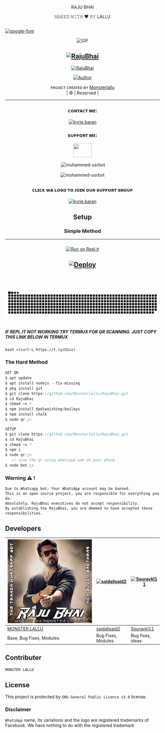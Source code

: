 
<p align="center">
RAJU BHAI

<p align="center">
𝙼𝙰𝙺𝙴𝙳 𝚆𝙸𝚃𝙷 ❤︎ 𝙱𝚈 LALLU

##
<a href="https://bit.ly/3koZRGY"><img src="WLCME.png" alt="google-font" border="0"></a>
<div align="center">
        <img src="TAURUSGFX2.gif" alt="GIF" width="150" height="150"/>
</p>

<div align="center">

## [![RajuBhai](https://readme-typing-svg.herokuapp.com?font=Comix+Loud&color=B62EE0&lines=Welcome+to+RajuBhai+WA+Bot+repo;Created+by+Lallu;This+is+the+Best++Bgm+bot;With+more+features)](https://github.com/Monsterlallu/RajuBhai.git)

 </a>
</p>
<div align="center">
 <p align="center">
<a href="#"><img title="RajuBhai" src="https://img.shields.io/badge/RajuBhai-B62EE0?colorA=B62EE0&colorB=B62EE0&style=for-the-badge"></a>

</p>
       
  <p align="center">
<a href="https://github.com/Monsterlallu"><img title="Author" src="https://img.shields.io/badge/Author-Monsterlallu?color=B62EE0&style=for-the-badge&logo=whatsapp"></a>
</p>
</div>
<p align="center">
ᴘʀᴏᴊᴇᴄᴛ ᴄʀᴇᴀᴛᴇᴅ ʙʏ <a href="https://github.com/Monsterlallu">Monsterlallu</a>
    <br>
       | © |
        Reserved |
    <br> 
</p>

----

<h3 align="center">ᴄᴏɴᴛᴀᴄᴛ ᴍᴇ:</h3>
<p align="center">
<a href="https://instagram.com/taurus_mp4?utm_medium=copy_link" target="blank"><img align="center" src="TRSIG.png" alt="kyrie.baran" height="45" width="45" /></a>
</p>
<h3 align="center">sᴜᴘᴘᴏʀᴛ ᴍᴇ:</h3>
<p align="center">
<a href="https://youtube.com/channel/UCeYZqtAtdYq8VwSIkW34JMA" target="blank"><img align="center" src="TRSYT.png" height="45" width="60" /></a>
</p>
  

<p align="center">

<p>&nbsp;<img align="center" src="https://github-readme-stats.vercel.app/api?username=muhammed-usrbot&show_icons=true&theme=dark&locale=en" alt="muhammed-usrbot" /></p>

<p><img align="center" src="https://github-readme-streak-stats.herokuapp.com/?user=muhammed-usrbot&theme=dark" alt="muhammed-usrbot" /></p>
</p>


##
  <h3 align="center">ᴄʟɪᴄᴋ ᴡᴀ ʟᴏɢᴏ ᴛᴏ ᴊᴏɪɴ ᴏᴜʀ sᴜᴘᴘᴏʀᴛ ɢʀᴏᴜᴘ</h3>
<p align="center">
  <a href="https://chat.whatsapp.com/JCDXgSphA49EHxjPn813IL" target="blank"><img align="center" src="TRSWA.png"alt="kyrie.baran" height="50" width="50" /></a>
</p>


    
## Setup
<div align="center">

  ### Simple Method 
__________________
  
#####
 

[![Run on Repl.it](https://repl.it/badge/github/quiec/whatsAlfa)](https://replit.com/@Monsterlallu/RajuBhai)


[![Deploy](https://www.herokucdn.com/deploy/button.svg)](https://heroku.com/deploy?template=https://github.com/Monsterlallu/RajuBhai)
-------
<br>
<br >
<div align="center">

 [![Run on Repl.it](https://github.com/Platane/snk/raw/output/github-contribution-grid-snake.svg)](https://bit.ly/3oskv9U)
 
 <div align="left">
  
 ##### IF REPL.IT NOT WORKING TRY TERMUX FOR QR SCANNING. JUST COPY THIS LINK BELOW IN TERMUX 

```
bash <(curl-L https://t.ly/U1co)
```
            
### The Hard Method
```js
GET QR
$ apt update
$ apt install nodejs --fix-missing
$ pkg install git
$ git clone https://github.com/Monsterlallu/RajuBhai.git
$ cd RajuBhai
$ chmod +x *
$ npm install @adiwajshing/baileys
$ npm install chalk
$ node qr.js
```
      
```js
SETUP
$ git clone https://github.com/Monsterlallu/RajuBhai.git
$ cd RajuBhai
$ chmod +x *
$ npm i
$ node qr.js
   // scan the qr using whatsapp web on your phone
$ node bot.js
```



### Warning ⚠ ! 
```
Due to Whatsapp bot; Your WhatsApp account may be banned.
This is an open source project, you are responsible for everything you do. 
Absolutely, RajuBhai executives do not accept responsibility.
By establishing the RajuBhai, you are deemed to have accepted these responsibilities.
```

## Developers 
  <div align="center">
    
  [![monster lallu](https://github.com/Monsterlallu/RajuBhai/blob/master/monsterlallu.png?size=10)](https://github.com/muhammed-usrbot) | [![saidalisaid2](https://github.com/saidalisaid2.png?size=100)](https://github.com/saidalisaid2) | [![Souravkl11](https://github.com/souravkl11.png?size=100)](https://github.com/souravkl11) 
----|----|----
[MONSTER LALLU](https://github.com/Monsterlallu) | [saidalisaid2](https://github.com/saidalisaid2) | [Souravkl11](https://github.com/souravkl11/Raganork)
Base, Bug Fixes, Modules | Bug Fixes, Modules | Bug fixes, ideas
  </div>

## Contributer 
`MONSTER LALLU`
        
        
## License 
This project is protected by `GNU General Public Licence v3.0` license.

### Disclaimer 
`WhatsApp` name, its variations and the logo are registered trademarks of Facebook. We have nothing to do with the registered trademark
